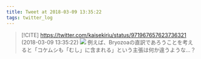 ```yaml
---
title: Tweet at 2018-03-09 13:35:22
tags: twitter_log
---
```


> [!CITE] https://twitter.com/kaisekiriu/status/971967657623736321 (2018-03-09 13:35:22)
> ![](https://twitter.com/kaisekiriu/status/971967657623736321)
> 例えば、Bryozoaの直訳であろうことを考えると「コケムシも「むし」に含まれる」という主張は何か違うような…？
